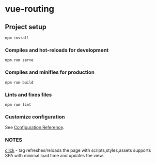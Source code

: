 # vue-routing

## Project setup
```
npm install
```

### Compiles and hot-reloads for development
```
npm run serve
```

### Compiles and minifies for production
```
npm run build
```

### Lints and fixes files
```
npm run lint
```

### Customize configuration
See [Configuration Reference](https://cli.vuejs.org/config/).

### NOTES

<a href="/">click</a> - tag refreshes/reloads the page with scripts,styles,assets
<router-link> supports SPA with minimal load time and updates the view.